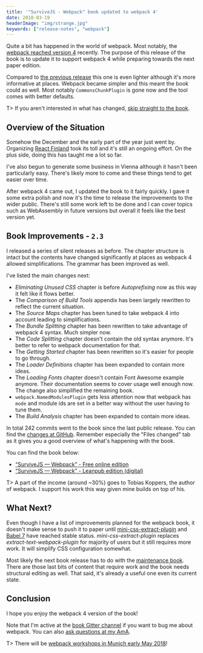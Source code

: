 ```yaml
---
title: '"SurviveJS - Webpack" book updated to webpack 4'
date: 2018-03-19
headerImage: "img/strange.jpg"
keywords: ["release-notes", "webpack"]
---
```


Quite a bit has happened in the world of webpack. Most notably, the [webpack reached version 4](https://medium.com/webpack/webpack-4-released-today-6cdb994702d4) recently. The purpose of this release of the book is to update it to support webpack 4 while preparing towards the next paper edition.

Compared to [the previous release](../survivejs-webpack-and-maintenance) this one is even lighter although it's more informative at places. Webpack became simpler and this meant the book could as well. Most notably `CommonsChunkPlugin` is gone now and the tool comes with better defaults.

T> If you aren't interested in what has changed, [skip straight to the book](/webpack/preface).

## Overview of the Situation

Somehow the December and the early part of the year just went by. Organizing [React Finland](https://react-finland.fi/) took its toll and it's still an ongoing effort. On the plus side, doing this has taught me a lot so far.

I've also begun to generate some business in Vienna although it hasn't been particularly easy. There's likely more to come and these things tend to get easier over time.

After webpack 4 came out, I updated the book to it fairly quickly. I gave it some extra polish and now it's the time to release the improvements to the wider public. There's still some work left to be done and I can cover topics such as WebAssembly in future versions but overall it feels like the best version yet.

## Book Improvements - `2.3`

I released a series of silent releases as before. The chapter structure is intact but the contents have changed significantly at places as webpack 4 allowed simplifications. The grammar has been improved as well.

I've listed the main changes next:

- _Eliminating Unused CSS_ chapter is before _Autoprefixing_ now as this way it felt like it flows better.
- The _Comparison of Build Tools_ appendix has been largely rewritten to reflect the current situation.
- The _Source Maps_ chapter has been tuned to take webpack 4 into account leading to simplifications.
- The _Bundle Splitting_ chapter has been rewritten to take advantage of webpack 4 syntax. Much simpler now.
- The _Code Splitting_ chapter doesn't contain the old syntax anymore. It's better to refer to webpack documentation for that.
- The _Getting Started_ chapter has been rewritten so it's easier for people to go through.
- The _Loader Definitions_ chapter has been expanded to contain more ideas.
- The _Loading Fonts_ chapter doesn't contain Font Awesome example anymore. Their documentation seems to cover usage well enough now. The change also simplified the remaining book.
- `webpack.NamedModulesPlugin` gets less attention now that webpack has `mode` and module ids are set in a better way without the user having to tune them.
- The _Build Analysis_ chapter has been expanded to contain more ideas.

In total 242 commits went to the book since the last public release. You can find the [changes at GitHub](https://github.com/survivejs/webpack-book/compare/v2.1.7...v2.3.0). Remember especially the "Files changed" tab as it gives you a good overview of what's happening with the book.

You can find the book below:

- [“SurviveJS — Webpack” - Free online edition](/webpack/preface/)
- [“SurviveJS — Webpack” - Leanpub edition (digital)](https://leanpub.com/survivejs-webpack/)

T> A part of the income (around ~30%) goes to Tobias Koppers, the author of webpack. I support his work this way given mine builds on top of his.

## What Next?

Even though I have a list of improvements planned for the webpack book, it doesn't make sense to push it to paper until [mini-css-extract-plugin](https://www.npmjs.com/package/mini-css-extract-plugin) and [Babel 7](https://www.npmjs.com/package/@babel/core) have reached stable status. _mini-css-extract-plugin_ replaces _extract-text-webpack-plugin_ for majority of users but it still requires more work. It will simplify CSS configuration somewhat.

Most likely the next book release has to do with the [maintenance book](/maintenance/). There are those last bits of content that require work and the book needs structural editing as well. That said, it's already a useful one even its current state.

## Conclusion

I hope you enjoy the webpack 4 version of the book!

Note that I'm active at the [book Gitter channel](https://gitter.im/survivejs/webpack) if you want to bug me about webpack. You can also [ask questions at my AmA](https://github.com/survivejs/ama/issues).

T> There will be [webpack workshops in Munich early May 2018](/blog/webpack-in-munich-may-2018/)!
